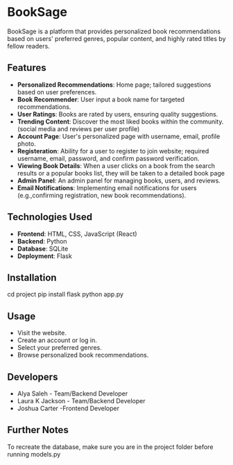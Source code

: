# BookSage

BookSage is a platform that provides personalized book recommendations based on users' preferred genres, popular content, and highly rated titles by fellow readers.

## Features

- **Personalized Recommendations**: Home page; tailored suggestions based on user preferences.
- **Book Recommender**: User input a book name for targeted recommendations.
- **User Ratings**: Books are rated by users, ensuring quality suggestions.
- **Trending Content**: Discover the most liked books within the community. (social media and reviews per user profile) 
- **Account Page**: User's personalized page with username, email, profile photo.
- **Registeration**: Ability for a user to register to join website; required username, email, password, and confirm password verification.
- **Viewing Book Details**: When a user clicks on a book from the search results or a popular books list, they will be taken to a detailed book page
- **Admin Panel**: An admin panel for managing books, users, and reviews.
- **Email Notifications**:  Implementing email notifications for users (e.g.,confirming registration, new book recommendations).



## Technologies Used

- **Frontend**: HTML, CSS, JavaScript (React)
- **Backend**: Python
- **Database**: SQLite
- **Deployment**: Flask

## Installation
cd project
pip install flask 
python app.py

## Usage
- Visit the website.
- Create an account or log in.
- Select your preferred genres.
- Browse personalized book recommendations.


## Developers
- Alya Saleh  - Team/Backend Developer
- Laura K Jackson - Team/Backend Developer
- Joshua Carter -Frontend Developer

## Further Notes
To recreate the database, make sure you are in the project folder before running models.py

